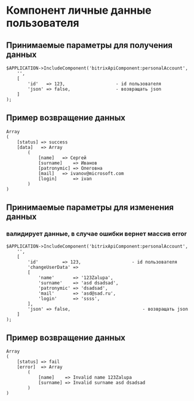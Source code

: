 # Компонент личные данные пользователя

## Принимаемые параметры для получения данных
```
$APPLICATION->IncludeComponent('bitrixApiComponent:personalAccount',
	'',
	[
		'id'   => 123,                   - id пользователя
		'json' => false,                 - возвращать json
	]
);
```
## Пример возвращение данных
```
Array
(
    [status] => success
    [data]   => Array
        (
            [name] 	 => Сергей
            [surname] 	 => Иванов
            [patronymic] => Олеговна
            [mail] 	 => ivanov@microsoft.com
            [login] 	 => ivan
        )
)
```


## Принимаемые параметры для изменения данных
### валидирует данные, в случае ошибки вернет массив error
```
$APPLICATION->IncludeComponent('bitrixApiComponent:personalAccount',
	'',
	[
		'id'   		 => 123,                   - id пользователя
		'changeUserData' =>
		[
			'name'       => '123Zalupa',
			'surname'    => 'asd dsadsad',
			'patronymic' => 'dsadsad',
			'mail'       => 'asd@sad.ru',
			'login'      => 'ssss',
		],
		'json' => false,                           - возвращать json
	]
);
```
## Пример возвращение данных
```
Array
(
    [status] => fail
    [error]  => Array
        (
            [name]    => Invalid name 123Zalupa
            [surname] => Invalid surname asd dsadsad
        )
)
```
